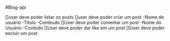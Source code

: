  #Blog-api

 []user deve poder listar os posts
 []user deve poder criar um post
    -Nome de usuário
    -TItulo
    -Conteudo
[]User deve poder comentar um post
    -Nome do Usuário
    -Contúdo
[]User deve poder dar like em  um post
[]User deve poder excluir  um post
